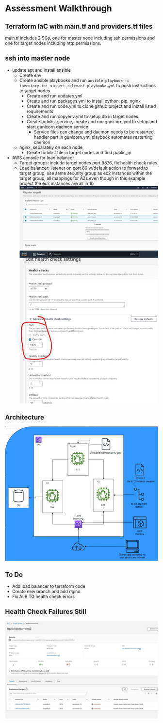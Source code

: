 # Assessment Walkthrough 
## Terraform IaC with main.tf and providers.tf files
main.tf includes 2 SGs, one for master node including ssh permissions and one for target nodes including http permissions.

## ssh into master node
* update apt and install ansible
    - Create env
    - Create ansible playbooks and run `ansible-playbook -i inventory.ini <insert-relevant-playbook>.yml` to push instructions to target nodes
        - Create and run updates.yml
        - Create and run packages.yml to install python, pip, nginx 
        - Create and run code.yml to clone github project and install listed requirements 
        - Create and run copyenv.yml to setup db in target nodes 
        - Create todolist.service, create and run gunicorn.yml to setup and start gunicorn daemon service
            - Service files can change and daemon needs to be restarted, handler part in gunicorn.yml playbook automates restarting daemon 
    - nginx, separately on each node
        - Create todolist file in target nodes and find public_ip
* AWS console for load balancer
    - Target groups: include target nodes port 9876, fix health check rules
    - Load balancer: listener on port 80 w/default action to forward to target group, use same security group as ec2 instances within the target group, all mappings for AZs even though in this example project the ec2 instances are all in 1b
![target nodes port 9876](https://github.com/adasMatt/w05Ansible/blob/master/images/loadBalancerTGs.jpg "Target nodes port 9876")  
![rules for health check](https://github.com/adasMatt/w05Ansible/blob/master/images/changePortForHealthCheckStillDoesntWorkTho.jpg "rules for health check")  

## Architecture
![Architecture behind deployment of To Do App](https://github.com/adasMatt/w05Ansible/blob/master/images/toDoAppTFAnsibleArch.jpg "To do app ")

## To Do
* Add load balancer to terraform code  
* Create new branch and add nginx
* Fix ALB TG health check errors

## Health Check Failures Still
![health check failure](https://github.com/adasMatt/w05Ansible/blob/master/images/healthChecksTGFailure404.jpg "health check failure")  
